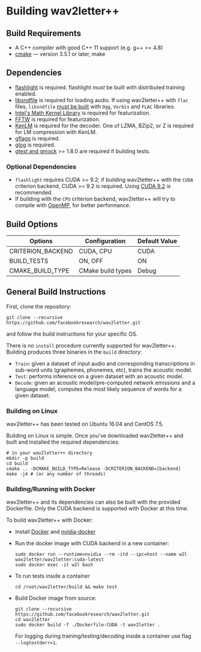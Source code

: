 # Building wav2letter++

## Build Requirements
- A C++ compiler with good C++ 11 support (e.g. g++ >= 4.8)
- [cmake](https://cmake.org/) — version 3.5.1 or later, make

## Dependencies
- [flashlight](https://github.com/facebookresearch/flashlight/) is required.
  flashlight _must_ be built with distributed training enabled.
- [libsndfile](https://github.com/erikd/libsndfile) is required for loading
  audio. If using wav2letter++ with `flac` files, `libsndfile`
  [must be built](https://github.com/erikd/libsndfile#requirements) with `Ogg`,
  `Vorbis` and `FLAC` libraries.
- [Intel's Math Kernel Library](https://software.intel.com/en-us/mkl) is
  required for featurization.
- [FFTW](http://www.fftw.org/) is required for featurization.
- [KenLM](https://github.com/kpu/kenlm) is required for the decoder. One of
  LZMA, BZip2, or Z is required for LM compression with KenLM.
- [gflags](https://github.com/gflags/gflags) is required.
- [glog](https://github.com/google/glog) is required.
- [gtest and gmock](https://github.com/google/googletest) >= 1.8.0 are required if
  building tests.

### Optional Dependencies
- `flashlight` requires CUDA >= 9.2; if building wav2letter++ with the `CUDA`
  criterion backend, CUDA >= 9.2 is required. Using [CUDA 9.2](
  https://developer.nvidia.com/cuda-92-download-archive) is recommended.
- If building with the `CPU` criterion backend, wav2letter++ will try to
  compile with [OpenMP](https://www.openmp.org/), for better performance.

## Build Options
| Options           | Configuration     | Default Value |
|-------------------|-------------------|---------------|
| CRITERION_BACKEND | CUDA, CPU         | CUDA          |
| BUILD_TESTS       | ON, OFF           | ON            |
| CMAKE_BUILD_TYPE  | CMake build types | Debug         |

## General Build Instructions
First, clone the repository:
```
git clone --recursive https://github.com/facebookresearch/wav2letter.git
```
and follow the build instructions for your specific OS.

There is no `install` procedure currently supported for wav2letter++. Building
produces three binaries in the `build` directory:
- `Train`: given a dataset of input audio and corresponding transcriptions in
  sub-word units (graphemes, phonemes, etc), trains the acoustic model.
- `Test`: performs inference on a given dataset with an acoustic model.
- `Decode`: given an acoustic model/pre-computed network emissions and a
  language model, computes the most likely sequence of words for a given
  dataset.

### Building on Linux
wav2letter++ has been tested on Ubuntu 16.04 and CentOS 7.5.

Building on Linux is simple. Once you've downloaded wav2letter++ and built and
installed the required dependencies:
```
# in your wav2letter++ directory
mkdir -p build
cd build
cmake .. -DCMAKE_BUILD_TYPE=Release -DCRITERION_BACKEND=[backend]
make -j4 # (or any number of threads)
```

### Building/Running with Docker

wav2letter++ and its dependencies can also be built with the provided Dockerfile. Only the CUDA backend is supported with Docker at this time.

To build wav2letter++ with Docker:
- Install [Docker](https://docs.docker.com/engine/installation/)  and [nvidia-docker](https://github.com/NVIDIA/nvidia-docker/)
- Run the docker image with CUDA backend in a new container:

  ```
  sudo docker run --runtime=nvidia --rm -itd --ipc=host --name w2l wav2letter/wav2letter:cuda-latest
  sudo docker exec -it w2l bash
  ```

- To run tests inside a container

  ```
  cd /root/wav2letter/build && make test
  ```

- Build Docker image from source:

  ```
  git clone --recursive https://github.com/facebookresearch/wav2letter.git
  cd wav2letter
  sudo docker build -f ./Dockerfile-CUDA -t wav2letter .
  ```

  For logging during training/testing/decoding inside a container use flag `--logtostderr=1`.
